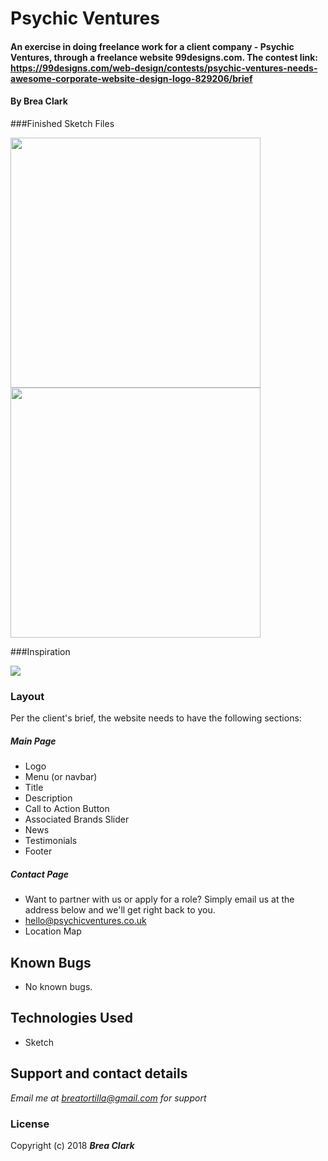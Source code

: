 # Psychic Ventures

#### An exercise in doing freelance work for a client company - Psychic Ventures, through a freelance website 99designs.com. The contest link: https://99designs.com/web-design/contests/psychic-ventures-needs-awesome-corporate-website-design-logo-829206/brief

#### By **Brea Clark**

###Finished Sketch Files

<p>
<img width="400" src="https://raw.githubusercontent.com/breatortilla/psychic-ventures/master/Main-Page.png">
<img width="400" src="https://raw.githubusercontent.com/breatortilla/psychic-ventures/master/Contact-Page.png">
</p>

###Inspiration

<img src="https://raw.githubusercontent.com/breatortilla/psychic-ventures/master/Screen%20Shot%202018-06-06%20at%2011.28.19%20AM.png">

### Layout

Per the client's brief, the website needs to have the following sections:

##### Main Page

* Logo
* Menu (or navbar)
* Title
* Description
* Call to Action Button
* Associated Brands Slider
* News
* Testimonials
* Footer

##### Contact Page

* Want to partner with us or apply for a role? Simply email us at the address below and we'll get right back to you.
* hello@psychicventures.co.uk
* Location Map


## Known Bugs
* No known bugs.

## Technologies Used

* Sketch

## Support and contact details

_Email me at breatortilla@gmail.com for support_

### License

Copyright (c) 2018 **_Brea Clark_**
